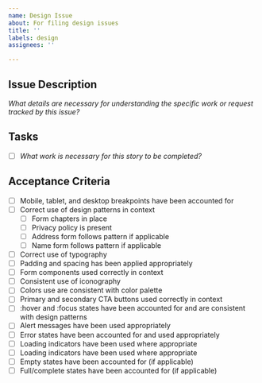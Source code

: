 ```yaml
---
name: Design Issue
about: For filing design issues
title: ''
labels: design
assignees: ''

---
```

## Issue Description
_What details are necessary for understanding the specific work or request tracked by this issue?_

## Tasks
- [ ] _What work is necessary for this story to be completed?_

## Acceptance Criteria
- [ ] Mobile, tablet, and desktop breakpoints have been accounted for
- [ ] Correct use of design patterns in context
  - [ ] Form chapters in place
  - [ ] Privacy policy is present
  - [ ] Address form follows pattern if applicable
  - [ ] Name form follows pattern if applicable
- [ ] Correct use of typography
- [ ] Padding and spacing has been applied appropriately
- [ ] Form components used correctly in context
- [ ] Consistent use of iconography
- [ ] Colors use are consistent with color palette
- [ ] Primary and secondary CTA buttons used correctly in context
- [ ] :hover and :focus states have been accounted for and are consistent with design patterns
- [ ] Alert messages have been used appropriately
- [ ] Error states have been accounted for and used appropriately
- [ ] Loading indicators have been used where appropriate
- [ ] Loading indicators have been used where appropriate
- [ ] Empty states have been accounted for (if applicable)
- [ ] Full/complete states have been accounted for (if applicable)
